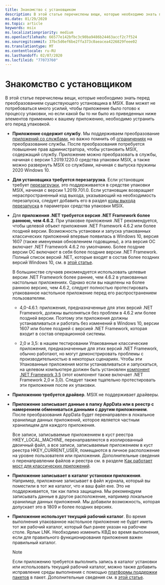 ```yaml
---
title: Знакомство с установщиком
description: В этой статье перечислены вещи, которые необходимо знать перед упаковкой приложения для настольных систем. Подготовка приложения к процессу упаковки, как правило, не требует больших усилий.
ms.date: 01/29/2020
ms.topic: article
keywords: msix
ms.localizationpriority: medium
ms.openlocfilehash: 66577e142bfbc3c90ba9486b24463accf2c7f524
ms.sourcegitcommit: 37bc5d6ef6be2ffa373c0aeacea4226829feee02
ms.translationtype: MT
ms.contentlocale: ru-RU
ms.lasthandoff: 02/07/2020
ms.locfileid: "77073760"
---
```

# <a name="know-your-installer"></a>Знакомство с установщиком

В этой статье перечислены вещи, которые необходимо знать перед преобразованием существующего установщика в MSIX. Вам может не потребоваться много усилий, чтобы приложение было готово к процессу упаковки, но если какой бы то ни было из приведенных ниже элементов применимо к вашему приложению, необходимо устранить его перед упаковкой.

+ __Приложение содержит службу__. Мы поддерживаем преобразование [приложений со службами](convert-an-installer-with-services.md), но важно помнить об [ограничениях](convert-an-installer-with-services.md#known-limitations) на преобразование службы. После преобразования потребуется повышение прав администратора, чтобы установить MSIX, содержащий службу. Приложение можно преобразовать в службы, начиная с версии 1.2019.1220.0 средства упаковки MSIX, а также можно развернуть MSIX со службами, начиная с выпуска пружины 2020 Windows 10.

+ __Для установщика требуется перезагрузка__. Если установщик требует [перезагрузки](support-restart.md), это поддерживается в средстве упаковки MSIX, начиная с версии 1.2019.701.0. Если установщик возвращает нераспространенный код выхода, указывающий на необходимость перезапуска, следует добавить его в раздел [коды выхода перезапуска](tool-best-practices.md#other-settings) в параметрах средства упаковки MSIX. 

+ Для __приложения .NET требуется версия .NET Framework более раннюю, чем 4.6.2__. При упаковке приложения .NET рекомендуется, чтобы целевой объект приложения .NET Framework 4.6.2 или более поздней версии. Возможность установки и запуска упакованных классических приложений впервые появилась в Windows 10, версия 1607 (также именуемая обновлением годовщины), а эта версия ОС включает .NET Framework 4.6.2 по умолчанию. Более поздние версии ОС включают в себя более поздние версии .NET Framework. Полный список версий .NET, которые входят в состав более поздних версий Windows 10, см. в [этой статье](https://docs.microsoft.com/dotnet/framework/migration-guide/versions-and-dependencies).

  В большинстве случаев рекомендуется использовать целевые версии .NET Framework более ранние, чем 4.6.2 в упакованных настольных приложениях. Однако если вы нацелены на более раннюю версию, чем 4.6.2, следует полностью протестировать упакованное настольное приложение перед его распространением пользователям.

  + 4,0-4.6.1: приложения, предназначенные для этих версий .NET Framework, должны выполняться без проблем в 4.6.2 или более поздней версии. Поэтому эти приложения должны устанавливаться и работать без изменений в Windows 10, версии 1607 или более поздней с версией .NET Framework, которая входит в состав операционной системы.

  + 2,0 и 3,5: в нашем тестировании Упакованные классические приложения, предназначенные для этих версий .NET Framework, обычно работают, но могут демонстрировать проблемы с производительностью в некоторых сценариях. Чтобы эти Упакованные приложения могли устанавливаться и запускаться, на целевом компьютере должен быть установлен [компонент .NET Framework 3,5](https://docs.microsoft.com/dotnet/framework/install/dotnet-35-windows-10) (этот компонент также включает .NET Framework 2,0 и 3,0). Следует также тщательно протестировать эти приложения после их упаковки.

+ __Приложению требуется драйвер__. MSIX не поддерживает драйверы. 

+ __Приложение записывает данные в папку AppData или в реестр с намерением обмениваться данными с другим приложением__. После преобразования AppData будет перенаправлен в локальное хранилище данных приложений, которое является частным хранилищем для каждого приложения.

  Все записи, записываемые приложением в куст реестра HKEY_LOCAL_MACHINE, перенаправляются в изолированный двоичный файл, а все записи, записываемые приложением в куст реестра HKEY_CURRENT_USER, помещаются в личное расположение на уровне пользователя или приложения. Дополнительные сведения о перенаправлении файлов и реестра см. в разделе [Как работает мост для классических приложений](../desktop/desktop-to-uwp-behind-the-scenes.md). 

 + __Приложение записывает в каталог установки приложения__. Например, приложение записывает в файл журнала, который вы поместили в тот же каталог, что и ваш файл exe. Это не поддерживается, так как папка защищена. Мы рекомендуем записывать данные в другое расположение, например локальное хранилище данных приложений. Мы добавили возможность, которая допускает это в 1809 и более поздних версиях.

+ __Приложение использует текущий рабочий каталог__. Во время выполнения упакованное настольное приложение не будет иметь тот же рабочий каталог, который был ранее указан на рабочем столе. Ярлык LNK. Необходимо изменить КВД во время выполнения, если для правильного функционирования приложения важен правильный каталог.

  > [!NOTE]
  > Если приложению требуется выполнить запись в каталог установки или использовать текущий рабочий каталог, можно также добавить исправление среды выполнения с помощью [платформы поддержки пакетов](https://github.com/microsoft/MSIX-PackageSupportFramework) в пакет. Дополнительные сведения см. в [этой статье](../psf/package-support-framework.md).  